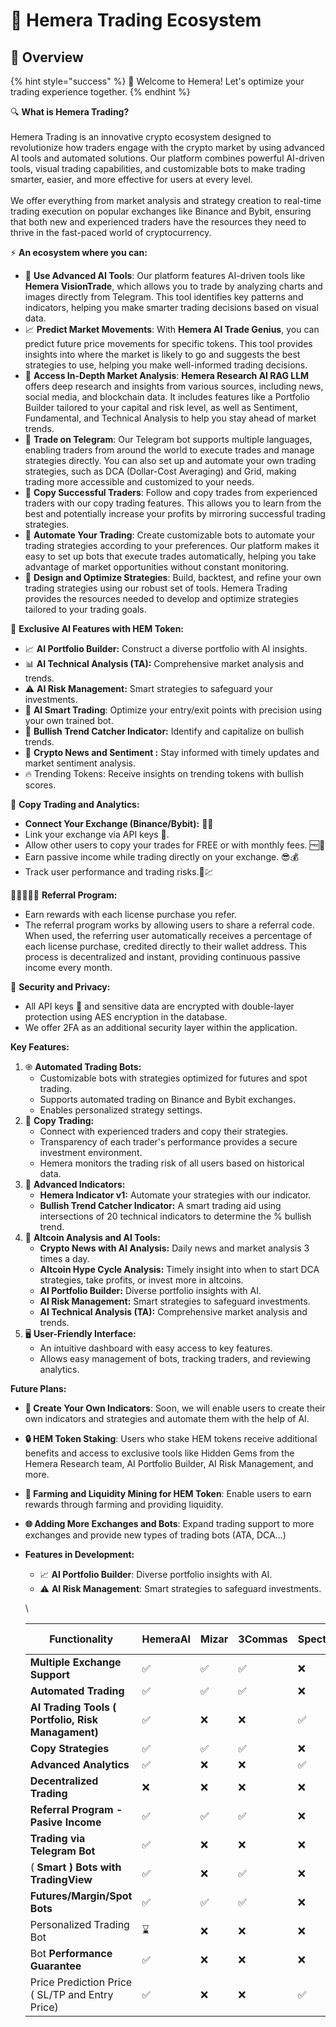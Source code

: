 # 📖 Hemera Trading Ecosystem

## 👀 Overview

{% hint style="success" %}
🚀 Welcome to Hemera! Let's optimize your trading experience together.
{% endhint %}

🔍 **What is Hemera Trading?**\
\
Hemera Trading is an innovative crypto ecosystem designed to revolutionize how traders engage with the crypto market by using advanced AI tools and automated solutions. Our platform combines powerful AI-driven tools, visual trading capabilities, and customizable bots to make trading smarter, easier, and more effective for users at every level. \
\
We offer everything from market analysis and strategy creation to real-time trading execution on popular exchanges like Binance and Bybit, ensuring that both new and experienced traders have the resources they need to thrive in the fast-paced world of cryptocurrency.

⚡️ **An ecosystem where you can:**

* 🤖 **Use Advanced AI Tools**: Our platform features AI-driven tools like **Hemera VisionTrade**, which allows you to trade by analyzing charts and images directly from Telegram. This tool identifies key patterns and indicators, helping you make smarter trading decisions based on visual data.
* 📈 **Predict Market Movements**: With **Hemera AI Trade Genius**, you can predict future price movements for specific tokens. This tool provides insights into where the market is likely to go and suggests the best strategies to use, helping you make well-informed trading decisions.
* 🧠 **Access In-Depth Market Analysis**: **Hemera Research AI RAG LLM** offers deep research and insights from various sources, including news, social media, and blockchain data. It includes features like a Portfolio Builder tailored to your capital and risk level, as well as Sentiment, Fundamental, and Technical Analysis to help you stay ahead of market trends.
* 📲 **Trade on Telegram**: Our Telegram bot supports multiple languages, enabling traders from around the world to execute trades and manage strategies directly. You can also set up and automate your own trading strategies, such as DCA (Dollar-Cost Averaging) and Grid, making trading more accessible and customized to your needs.
* 🤝 **Copy Successful Traders**: Follow and copy trades from experienced traders with our copy trading features. This allows you to learn from the best and potentially increase your profits by mirroring successful trading strategies.
* 🦾 **Automate Your Trading**: Create customizable bots to automate your trading strategies according to your preferences. Our platform makes it easy to set up bots that execute trades automatically, helping you take advantage of market opportunities without constant monitoring.
* 🔧 **Design and Optimize Strategies**: Build, backtest, and refine your own trading strategies using our robust set of tools. Hemera Trading provides the resources needed to develop and optimize strategies tailored to your trading goals.

🔮 **Exclusive AI Features with HEM Token:**

* 📈 **AI Portfolio Builder:** Construct a diverse portfolio with AI insights.
* 📊 **AI Technical Analysis (TA):** Comprehensive market analysis and trends.
* ⚠️ **AI Risk Management:** Smart strategies to safeguard your investments.
* 🤖 **AI Smart Trading**: Optimize your entry/exit points with precision using your own trained bot.
* 🚀 **Bullish Trend Catcher Indicator:** Identify and capitalize on bullish trends.
* &#x20;📢 **Crypto News and Sentiment :** Stay informed with timely updates and market sentiment analysis.
* 🔥 Trending Tokens: Receive insights on trending tokens with bullish scores.

🤝 **Copy Trading and Analytics:**

* **Connect Your Exchange (Binance/Bybit):** 🔀👥
* Link your exchange via API keys 🔑.
* Allow other users to copy your trades for FREE or with monthly fees. 🆓💸
* Earn passive income while trading directly on your exchange. 😎💰
* Track user performance and trading risks.🚦💹

👨🏽‍🤝‍👨🏼 **Referral Program:**

* Earn rewards with each license purchase you refer.
* The referral program works by allowing users to share a referral code. When used, the referring user automatically receives a percentage of each license purchase, credited directly to their wallet address. This process is decentralized and instant, providing continuous passive income every month.

🔐 **Security and Privacy:**

* All API keys 🔑 and sensitive data are encrypted with double-layer protection using AES encryption in the database.
* We offer 2FA as an additional security layer within the application.

**Key Features:**

1. ֎ **Automated Trading Bots:**
   * Customizable bots with strategies optimized for futures and spot trading.
   * Supports automated trading on Binance and Bybit exchanges.
   * Enables personalized strategy settings.
2. 🤝 **Copy Trading:**
   * Connect with experienced traders and copy their strategies.
   * Transparency of each trader's performance provides a secure investment environment.
   * Hemera monitors the trading risk of all users based on historical data.
3. 📶 **Advanced Indicators:**
   * **Hemera Indicator v1:** Automate your strategies with our indicator.
   * **Bullish Trend Catcher Indicator:** A smart trading aid using intersections of 20 technical indicators to determine the % bullish trend.
4. 📰 **Altcoin Analysis and AI Tools:**
   * **Crypto News with AI Analysis:** Daily news and market analysis 3 times a day.
   * **Altcoin Hype Cycle Analysis:** Timely insight into when to start DCA strategies, take profits, or invest more in altcoins.
   * **AI Portfolio Builder:** Diverse portfolio insights with AI.
   * **AI Risk Management:** Smart strategies to safeguard investments.
   * **AI Technical Analysis (TA):** Comprehensive market analysis and trends.
5. 🖥️ **User-Friendly Interface:**
   * An intuitive dashboard with easy access to key features.
   * Allows easy management of bots, tracking traders, and reviewing analytics.

**Future Plans:**

* **🔧 Create Your Own Indicators**: Soon, we will enable users to create their own indicators and strategies and automate them with the help of AI.
* **🔒 HEM Token Staking**: Users who stake HEM tokens receive additional benefits and access to exclusive tools like Hidden Gems from the Hemera Research team, AI Portfolio Builder, AI Risk Management, and more.
* **🌾 Farming and Liquidity Mining for HEM Token**: Enable users to earn rewards through farming and providing liquidity.
* **🌐 Adding More Exchanges and Bots**: Expand trading support to more exchanges and provide new types of trading bots (ATA, DCA...)



*   **Features in Development:**

    * 📈 **AI Portfolio Builder**: Diverse portfolio insights with AI.
    * ⚠️ **AI Risk Management**: Smart strategies to safeguard investments.

    \




    <table><thead><tr><th width="279">Functionality</th><th width="115">HemeraAI</th><th>Mizar</th><th width="117">3Commas</th><th width="112">SpectreAI</th><th width="115">XPlusAI</th><th>Cornix</th><th width="146">Binance Bots</th><th>Bybit Bots</th><th width="81">Zignaly</th><th>CryptoHopper</th></tr></thead><tbody><tr><td><strong>Multiple Exchange Support</strong></td><td>✅</td><td>✅</td><td>✅</td><td>❌</td><td>❌</td><td>✅</td><td>❌</td><td>❌</td><td>✅</td><td>✅</td></tr><tr><td><strong>Automated Trading</strong></td><td>✅</td><td>✅</td><td>✅</td><td>❌</td><td>❌</td><td>✅</td><td>✅</td><td>✅</td><td>✅</td><td>✅</td></tr><tr><td><strong>AI Trading Tools ( Portfolio, Risk Managament)</strong></td><td>✅</td><td>❌</td><td>❌</td><td>✅</td><td>✅</td><td>❌</td><td>⌛</td><td>✅</td><td>❌</td><td>❌</td></tr><tr><td><strong>Copy Strategies</strong></td><td>✅</td><td>✅</td><td>✅</td><td>❌</td><td>❌</td><td>✅</td><td>✅</td><td>✅</td><td>✅</td><td>✅</td></tr><tr><td><strong>Advanced Analytics</strong></td><td>✅</td><td>❌</td><td>❌</td><td>✅</td><td>✅</td><td>❌</td><td>❌</td><td>❌</td><td>❌</td><td>✅</td></tr><tr><td><strong>Decentralized Trading</strong></td><td>❌</td><td>❌</td><td>❌</td><td>❌</td><td>❌</td><td>❌</td><td>❌</td><td>❌</td><td>❌</td><td>❌</td></tr><tr><td><strong>Referral Program - Pasive Income</strong></td><td>✅</td><td>✅</td><td>✅</td><td>❌</td><td>❌</td><td>✅</td><td>✅</td><td>✅</td><td>✅</td><td>✅</td></tr><tr><td><strong>Trading via Telegram Bot</strong></td><td>✅</td><td>❌</td><td>❌</td><td>❌</td><td>❌</td><td>✅</td><td>❌</td><td>❌</td><td>❌</td><td>❌</td></tr><tr><td>( <strong>Smart ) Bots with TradingView</strong></td><td>✅</td><td>❌</td><td>✅</td><td>❌</td><td>✅</td><td>❌</td><td>❌</td><td>✅</td><td>❌</td><td>✅</td></tr><tr><td><strong>Futures/Margin/Spot Bots</strong></td><td>✅</td><td>✅</td><td>✅</td><td>❌</td><td>✅</td><td>✅</td><td>✅</td><td>✅</td><td>✅</td><td>✅</td></tr><tr><td>Personalized Trading Bot</td><td>⌛</td><td>❌</td><td>❌</td><td>❌</td><td>❌</td><td>❌</td><td>❌</td><td>❌</td><td>❌</td><td>❌</td></tr><tr><td>Bot <strong>Performance Guarantee</strong></td><td>✅</td><td>❌</td><td>❌</td><td>❌</td><td>❌</td><td>❌</td><td>❌</td><td>❌</td><td>❌</td><td>❌</td></tr><tr><td>Price Prediction Price ( SL/TP and Entry Price)</td><td>✅</td><td>❌</td><td>❌</td><td>✅</td><td>✅</td><td>❌</td><td>❌</td><td>❌</td><td>❌</td><td>❌</td></tr></tbody></table>

